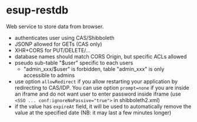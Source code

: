 # esup-restdb

Web service to store data from browser.

* authenticates user using CAS/Shibboleth
* JSONP allowed for GETs (CAS only)
* XHR+CORS for PUT/DELETE/...
* database names should match CORS Origin, but specific ACLs allowed
* pseudo sub-table "$user" specific to each users
  * "admin_xxx/$user" is forbidden, table "admin_xxx" is only accessible to admins
* use option ``allowRedirect`` if you allow restarting your application by redirecting to CAS/IDP. You can use option ``prompt=none`` if you are inside an iframe and do not want user to enter password inside iframe (use ``<SSO ... conf:ignoreNoPassive="true">`` in shibboleth2.xml)
* if the value has ``expireAt`` field, it will be used to automatically remove the value at the specified date (NB: it may last a few minutes longer)
